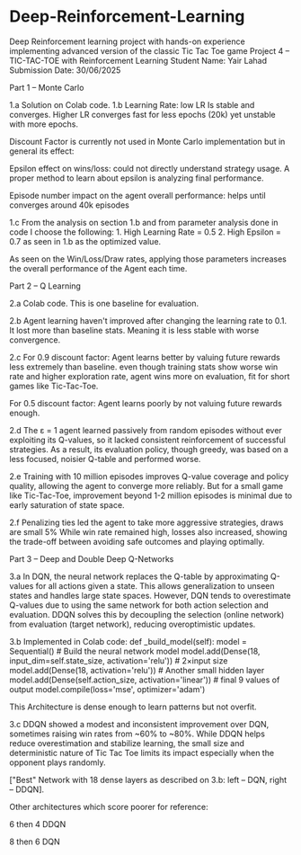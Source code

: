 # Deep-Reinforcement-Learning
Deep Reinforcement learning project with hands-on experience implementing advanced version of the classic Tic Tac Toe game
Project 4 – TIC-TAC-TOE with Reinforcement Learning 
Student Name: Yair Lahad
Submission Date: 30/06/2025

Part 1 – Monte Carlo

1.a Solution on Colab code.
1.b Learning Rate: low LR Is stable and converges. Higher LR converges fast for less epochs (20k) yet unstable with more epochs.

 

Discount Factor is currently not used in Monte Carlo implementation but in general its effect:
 
Epsilon effect on wins/loss: could not directly understand strategy usage. A proper method to learn about epsilon is analyzing final performance.

 


Episode number impact on the agent overall performance: helps until converges around 40k episodes
 




1.c From the analysis on section 1.b and from parameter analysis done in code I choose the following:
	1. High Learning Rate = 0.5
	2. High Epsilon = 0.7 as seen in 1.b as the optimized value.

 
 


As seen on the Win/Loss/Draw rates, applying those parameters increases the overall performance of the Agent each time.





Part 2 – Q Learning 

2.a Colab code. This is one baseline for evaluation. 

 


2.b Agent learning haven't improved after changing the learning rate to 0.1. It lost more than baseline stats. Meaning it is less stable with worse convergence.

 


2.c
For 0.9 discount factor: Agent learns better by valuing future rewards less extremely than baseline.
even though training stats show worse win rate and higher exploration rate, agent wins more on evaluation, fit for short games like Tic-Tac-Toe.

 
For 0.5 discount factor: Agent learns poorly by not valuing future rewards enough.

 

2.d The ε = 1 agent learned passively from random episodes without ever exploiting its Q-values, so it lacked consistent reinforcement of successful strategies. As a result, its evaluation policy, though greedy, was based on a less focused, noisier Q-table and performed worse.

 




2.e Training with 10 million episodes improves Q-value coverage and policy quality, allowing the agent to converge more reliably. But for a small game like Tic-Tac-Toe, improvement beyond 1-2 million episodes is minimal due to early saturation of state space.
 
2.f Penalizing ties led the agent to take more aggressive strategies, draws are small 5% While win rate remained high, losses also increased, showing the trade-off between avoiding safe outcomes and playing optimally.

 



Part 3 – Deep and Double Deep Q-Networks

3.a In DQN, the neural network replaces the Q-table by approximating Q-values for all actions given a state. This allows generalization to unseen states and handles large state spaces. However, DQN tends to overestimate Q-values due to using the same network for both action selection and evaluation. DDQN solves this by decoupling the selection (online network) from evaluation (target network), reducing overoptimistic updates.

3.b Implemented in Colab code:
def _build_model(self):
        model = Sequential()                                                         # Build the neural network model
        model.add(Dense(18, input_dim=self.state_size, activation='relu'))     # 2×input size
        model.add(Dense(18, activation='relu'))                           # Another small hidden layer
        model.add(Dense(self.action_size, activation='linear'))   # final 9 values of output
        model.compile(loss='mse', optimizer='adam')

This Architecture is dense enough to learn patterns but not overfit.

3.c 
DDQN showed a modest and inconsistent improvement over DQN, sometimes raising win rates from ~60% to ~80%. While DDQN helps reduce overestimation and stabilize learning, the small size and deterministic nature of Tic Tac Toe limits its impact especially when the opponent plays randomly.

["Best" Network with 18 dense layers as described on 3.b: left – DQN, right – DDQN].





Other architectures which score poorer for reference:



6 then 4 DDQN 










8 then 6 DQN
